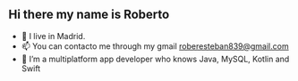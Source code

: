 ## Hi there my name is Roberto

- 🔭 I live in Madrid.
- 📫 You can contacto me through my gmail roberesteban839@gmail.com
- 👯 I’m a multiplatform app developer who knows Java, MySQL, Kotlin and Swift 
